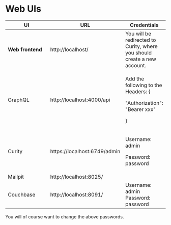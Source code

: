 # Web UIs

<table><thead><tr><th width="179">UI</th><th>URL</th><th>Credentials</th></tr></thead><tbody><tr><td><strong>Web frontend</strong></td><td> http://localhost/</td><td>You will be redirected to Curity, where you should create a new account. </td></tr><tr><td>GraphQL</td><td>http://localhost:4000/api</td><td><p>Add the following to the Headers: {</p><p>    "Authorization": "Bearer xxx" </p><p>}</p></td></tr><tr><td>Curity</td><td>https://localhost:6749/admin</td><td><p>Username: admin</p><p>Password: password</p></td></tr><tr><td>Mailpit</td><td>http://localhost:8025/ </td><td></td></tr><tr><td>Couchbase</td><td>http://localhost:8091/</td><td>Username: admin<br>Password: password</td></tr></tbody></table>

You will of course want to change the above passwords.
